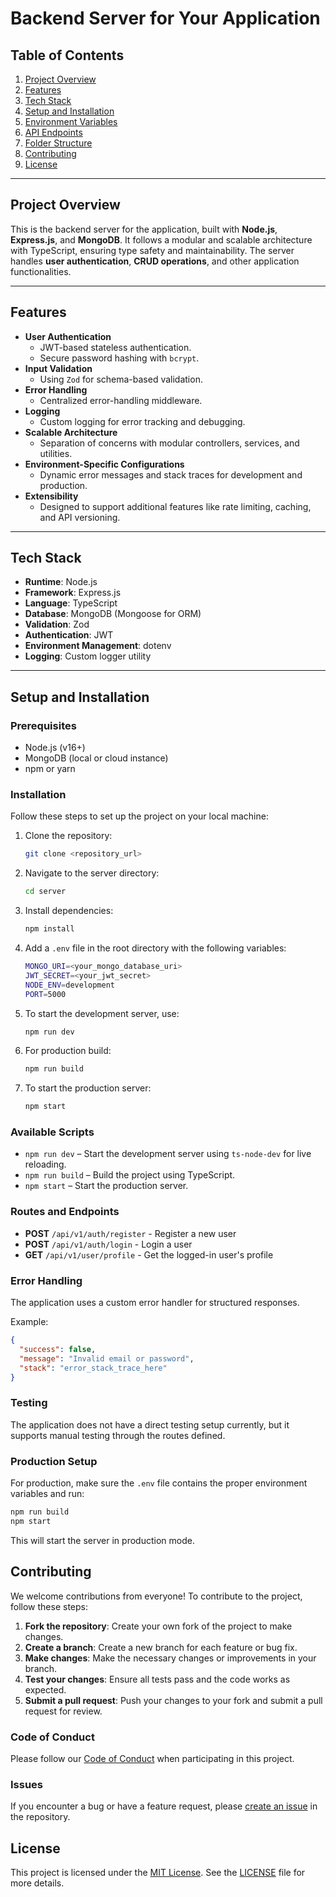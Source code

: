 # **Backend Server for Your Application**

## **Table of Contents**
1. [Project Overview](#project-overview)
2. [Features](#features)
3. [Tech Stack](#tech-stack)
4. [Setup and Installation](#setup-and-installation)
5. [Environment Variables](#environment-variables)
6. [API Endpoints](#api-endpoints)
7. [Folder Structure](#folder-structure)
8. [Contributing](#contributing)
9. [License](#license)

---

## **Project Overview**
This is the backend server for the application, built with **Node.js**, **Express.js**, and **MongoDB**. It follows a modular and scalable architecture with TypeScript, ensuring type safety and maintainability. The server handles **user authentication**, **CRUD operations**, and other application functionalities.

---

## **Features**
- **User Authentication**
  - JWT-based stateless authentication.
  - Secure password hashing with `bcrypt`.
- **Input Validation**
  - Using `Zod` for schema-based validation.
- **Error Handling**
  - Centralized error-handling middleware.
- **Logging**
  - Custom logging for error tracking and debugging.
- **Scalable Architecture**
  - Separation of concerns with modular controllers, services, and utilities.
- **Environment-Specific Configurations**
  - Dynamic error messages and stack traces for development and production.
- **Extensibility**
  - Designed to support additional features like rate limiting, caching, and API versioning.

---

## **Tech Stack**
- **Runtime**: Node.js
- **Framework**: Express.js
- **Language**: TypeScript
- **Database**: MongoDB (Mongoose for ORM)
- **Validation**: Zod
- **Authentication**: JWT
- **Environment Management**: dotenv
- **Logging**: Custom logger utility

---

## **Setup and Installation**

### **Prerequisites**
- Node.js (v16+)
- MongoDB (local or cloud instance)
- npm or yarn


### Installation

Follow these steps to set up the project on your local machine:

1. Clone the repository:
    ```bash
    git clone <repository_url>
    ```

2. Navigate to the server directory:
    ```bash
    cd server
    ```

3. Install dependencies:
    ```bash
    npm install
    ```

4. Add a `.env` file in the root directory with the following variables:
    ```bash
    MONGO_URI=<your_mongo_database_uri>
    JWT_SECRET=<your_jwt_secret>
    NODE_ENV=development
    PORT=5000
    ```

5. To start the development server, use:
    ```bash
    npm run dev
    ```

6. For production build:
    ```bash
    npm run build
    ```

7. To start the production server:
    ```bash
    npm start
    ```

### Available Scripts

- `npm run dev` – Start the development server using `ts-node-dev` for live reloading.
- `npm run build` – Build the project using TypeScript.
- `npm start` – Start the production server.

### Routes and Endpoints

- **POST** `/api/v1/auth/register` - Register a new user
- **POST** `/api/v1/auth/login` - Login a user
- **GET** `/api/v1/user/profile` - Get the logged-in user's profile

### Error Handling

The application uses a custom error handler for structured responses.

Example:
```json
{
  "success": false,
  "message": "Invalid email or password",
  "stack": "error_stack_trace_here"
}
```

### Testing

The application does not have a direct testing setup currently, but it supports manual testing through the routes defined.

### Production Setup

For production, make sure the `.env` file contains the proper environment variables and run:
```bash
npm run build
npm start
```

This will start the server in production mode.

## Contributing

We welcome contributions from everyone! To contribute to the project, follow these steps:

1. **Fork the repository**: Create your own fork of the project to make changes.
2. **Create a branch**: Create a new branch for each feature or bug fix.
3. **Make changes**: Make the necessary changes or improvements in your branch.
4. **Test your changes**: Ensure all tests pass and the code works as expected.
5. **Submit a pull request**: Push your changes to your fork and submit a pull request for review.

### Code of Conduct

Please follow our [Code of Conduct](CODE_OF_CONDUCT.md) when participating in this project.

### Issues

If you encounter a bug or have a feature request, please [create an issue](issues/new) in the repository.

## License

This project is licensed under the [MIT License](LICENSE). See the [LICENSE](LICENSE) file for more details.



